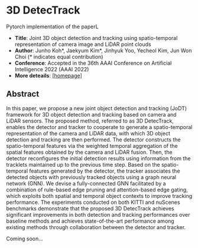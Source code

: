 # 3D DetecTrack
Pytorch implementation of the paperL
* **Title**: Joint 3D object detection and tracking using spatio-temporal representation of camera image and LiDAR point clouds
* **Author**: Junho Koh*, Jaekyum Kim*, Jinhyuk Yoo, Yecheol Kim, Jun Won Choi (* indicates equal contribution)
* **Conference**: Accepted in the 36th AAAI Conference on Artificial Intelligence 2022 (AAAI 2022)
* **More deteails**: [[homepage]](https://sites.google.com/view/junhokoh/aaai2022?authuser=0)
## Abstract
In this paper, we propose a new joint object detection and tracking (JoDT) framework for 3D object detection and tracking based on camera and LiDAR sensors. The proposed method, referred to as 3D DetecTrack, enables the detector and tracker to cooperate to generate a spatio-temporal representation of the camera and LiDAR data, with which 3D object detection and tracking are then performed. The detector constructs the spatio-temporal features via the weighted temporal aggregation of the spatial features obtained by the camera and LiDAR fusion. Then, the detector reconfigures the initial detection results using information from the tracklets maintained up to the previous time step. Based on the spatio-temporal features generated by the detector, the tracker associates the detected objects with previously tracked objects using a graph neural network (GNN). We devise a fully-connected GNN facilitated by a combination of rule-based edge pruning and attention-based edge gating, which exploits both spatial and temporal object contexts to improve tracking performance. The experiments conducted on both KITTI and nuScenes benchmarks demonstrate that the proposed 3D DetecTrack achieves significant improvements in both detection and tracking performances over baseline methods and achieves state-of-the-art performance among existing methods through collaboration between the detector and tracker.

Coming soon...
